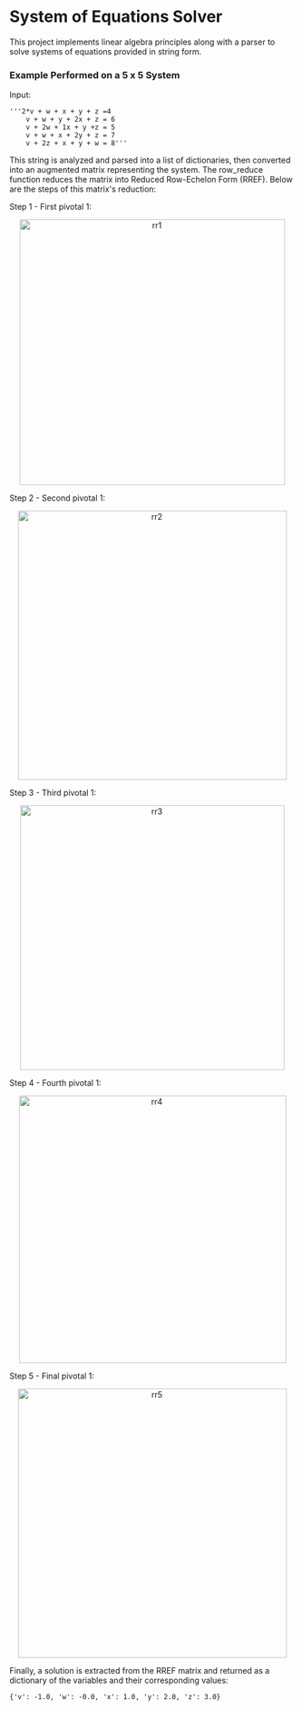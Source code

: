 # System of Equations Solver
This project implements linear algebra principles along with a parser to solve systems of equations provided in string form.

### Example Performed on a 5 x 5 System

Input:
```
'''2*v + w + x + y + z =4
    v + w + y + 2x + z = 6
    v + 2w + 1x + y +z = 5
    v + w + x + 2y + z = 7
    v + 2z + x + y + w = 8'''
```

This string is analyzed and parsed into a list of dictionaries, then converted into an augmented matrix representing the system. The row_reduce function reduces the matrix into Reduced Row-Echelon Form (RREF). Below are the steps of this matrix's reduction:

Step 1 - First pivotal 1:
<p align="center">
  
<img width="468" alt="rr1" src="https://github.com/user-attachments/assets/443bcdf5-4d5f-4c2b-be93-45ccdf007c5f">

</p>
Step 2 - Second pivotal 1:
<p align="center">

<img width="474" alt="rr2" src="https://github.com/user-attachments/assets/3e6a6aee-43d7-4ce0-bc07-0f02d60a7208">

</p>
Step 3 - Third pivotal 1:
<p align="center">
  
<img width="466" alt="rr3" src="https://github.com/user-attachments/assets/aa94c3fa-1f44-43a4-adce-3d2d799505b3">

</p>
Step 4 - Fourth pivotal 1:
<p align="center">
  
<img width="471" alt="rr4" src="https://github.com/user-attachments/assets/118eb640-6d44-4bf8-b942-f248ab905cbf">

</p>
Step 5 - Final pivotal 1:
<p align="center">
  
<img width="474" alt="rr5" src="https://github.com/user-attachments/assets/d6e9b198-46dc-4231-9dfd-a5ada80e6325">

</p>

Finally, a solution is extracted from the RREF matrix and returned as a dictionary of the variables and their corresponding values:

```{'v': -1.0, 'w': -0.0, 'x': 1.0, 'y': 2.0, 'z': 3.0}```



